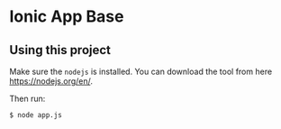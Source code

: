 Ionic App Base
=====================

## Using this project

Make sure the `nodejs` is installed. You can download the tool from here https://nodejs.org/en/.

Then run: 

```bash
$ node app.js
```
